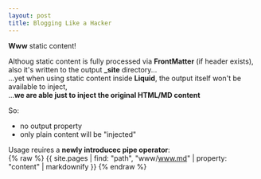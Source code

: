 ```yaml
---
layout: post
title: Blogging Like a Hacker
---
```


**Www** static content!

Althoug static content is fully processed via **FrontMatter** (if header exists), also it's written to the output **_site** directory...\
...yet when using static content inside **Liquid**, the output itself won't be available to inject,\
...**we are able just to inject the original HTML/MD content**

So:
- no output property
- only plain content will be "injected"

Usage reuires a **newly introducec pipe operator**:\
{% raw %} {{ site.pages \| find: "path", "www/www.md" \| property: "content" \| markdownify }} {% endraw %}
